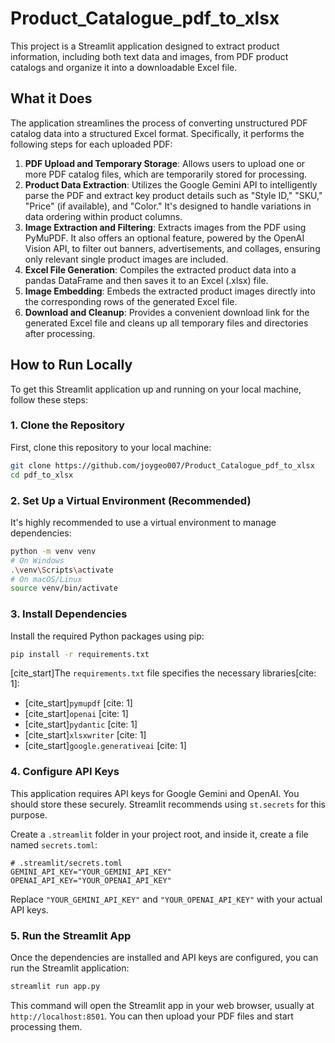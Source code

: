 # Product_Catalogue_pdf_to_xlsx
This project is a Streamlit application designed to extract product information, including both text data and images, from PDF product catalogs and organize it into a downloadable Excel file.

## What it Does

The application streamlines the process of converting unstructured PDF catalog data into a structured Excel format. Specifically, it performs the following steps for each uploaded PDF:

1.  **PDF Upload and Temporary Storage**: Allows users to upload one or more PDF catalog files, which are temporarily stored for processing.
2.  **Product Data Extraction**: Utilizes the Google Gemini API to intelligently parse the PDF and extract key product details such as "Style ID," "SKU," "Price" (if available), and "Color." It's designed to handle variations in data ordering within product columns.
3.  **Image Extraction and Filtering**: Extracts images from the PDF using PyMuPDF. It also offers an optional feature, powered by the OpenAI Vision API, to filter out banners, advertisements, and collages, ensuring only relevant single product images are included.
4.  **Excel File Generation**: Compiles the extracted product data into a pandas DataFrame and then saves it to an Excel (.xlsx) file.
5.  **Image Embedding**: Embeds the extracted product images directly into the corresponding rows of the generated Excel file.
6.  **Download and Cleanup**: Provides a convenient download link for the generated Excel file and cleans up all temporary files and directories after processing.

## How to Run Locally

To get this Streamlit application up and running on your local machine, follow these steps:

### 1\. Clone the Repository

First, clone this repository to your local machine:

```bash
git clone https://github.com/joygeo007/Product_Catalogue_pdf_to_xlsx
cd pdf_to_xlsx
```

### 2\. Set Up a Virtual Environment (Recommended)

It's highly recommended to use a virtual environment to manage dependencies:

```bash
python -m venv venv
# On Windows
.\venv\Scripts\activate
# On macOS/Linux
source venv/bin/activate
```

### 3\. Install Dependencies

Install the required Python packages using pip:

```bash
pip install -r requirements.txt
```

[cite\_start]The `requirements.txt` file specifies the necessary libraries[cite: 1]:

  * [cite\_start]`pymupdf` [cite: 1]
  * [cite\_start]`openai` [cite: 1]
  * [cite\_start]`pydantic` [cite: 1]
  * [cite\_start]`xlsxwriter` [cite: 1]
  * [cite\_start]`google.generativeai` [cite: 1]

### 4\. Configure API Keys

This application requires API keys for Google Gemini and OpenAI. You should store these securely. Streamlit recommends using `st.secrets` for this purpose.

Create a `.streamlit` folder in your project root, and inside it, create a file named `secrets.toml`:

```
# .streamlit/secrets.toml
GEMINI_API_KEY="YOUR_GEMINI_API_KEY"
OPENAI_API_KEY="YOUR_OPENAI_API_KEY"
```

Replace `"YOUR_GEMINI_API_KEY"` and `"YOUR_OPENAI_API_KEY"` with your actual API keys.

### 5\. Run the Streamlit App

Once the dependencies are installed and API keys are configured, you can run the Streamlit application:

```bash
streamlit run app.py
```

This command will open the Streamlit app in your web browser, usually at `http://localhost:8501`. You can then upload your PDF files and start processing them.
